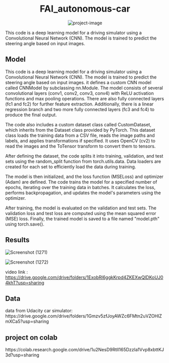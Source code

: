 <h1 align="center" id="title">FAI_autonomous-car</h1>

<p align="center"><img src="https://socialify.git.ci/Omar61554/FAI_autonomous-car/image?description=1&amp;font=KoHo&amp;language=1&amp;name=1&amp;owner=1&amp;pattern=Solid&amp;theme=Auto" alt="project-image"></p>

<p id="description">This code is a deep learning model for a driving simulator using a Convolutional Neural Network (CNN). The model is trained to predict the steering angle based on input images.</p>
<h2>Model</h2>

This code is a deep learning model for a driving simulator using a Convolutional Neural Network (CNN). The model is trained to predict the steering angle based on input images.
it defines a custom CNN model called CNNModel by subclassing nn.Module. The model consists of several convolutional layers (conv1, conv2, conv3, conv4) with ReLU activation functions and max pooling operations. There are also fully connected layers (fc1 and fc2) for further feature extraction. Additionally, there is a linear regression branch and two more fully connected layers (fc3 and fc4) to produce the final output.

The code also includes a custom dataset class called CustomDataset, which inherits from the Dataset class provided by PyTorch. This dataset class loads the training data from a CSV file, reads the image paths and labels, and applies transformations if specified. It uses OpenCV (cv2) to read the images and the ToTensor transform to convert them to tensors.

After defining the dataset, the code splits it into training, validation, and test sets using the random_split function from torch.utils.data. Data loaders are created for each set to efficiently load the data during training.

The model is then initialized, and the loss function (MSELoss) and optimizer (Adam) are defined. The code trains the model for a specified number of epochs, iterating over the training data in batches. It calculates the loss, performs backpropagation, and updates the model's parameters using the optimizer.

After training, the model is evaluated on the validation and test sets. The validation loss and test loss are computed using the mean squared error (MSE) loss. Finally, the trained model is saved to a file named "model.pth" using torch.save().

<h2>Results</h2>

![Screenshot (1271)](https://github.com/Omar61554/FAI_autonomous-car/assets/114437079/400b88d9-0964-481c-9917-6829b89e2b07)

![Screenshot (1272)](https://github.com/Omar61554/FAI_autonomous-car/assets/114437079/85387e22-4ca2-421a-aeb1-d93a117873fe)

video link : https://drive.google.com/drive/folders/1ExobRl6ggkKrpd4ZKEXwQIDKoUJ04khT?usp=sharing
<h2>Data</h2>
data from Udacity car simulator: https://drive.google.com/drive/folders/1Gmzv5zfJoyAWZc6FMtn2uVZOHIZmXCa5?usp=sharing

<h2>project on colab</h2>
https://colab.research.google.com/drive/1u2NesD9Rtll165DzzIa1Vvp8xbttKJ3d?usp=sharing

